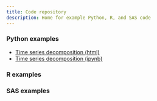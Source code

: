 ```yaml
---
title: Code repository
description: Home for example Python, R, and SAS code 
---
```


### Python examples
- [Time series decomposition (html)](M3TimeSeriesDecomposition.html)
- [Time series decomposition (ipynb)](M3TimeSeriesDecomposition.ipynb)

### R examples

### SAS examples
